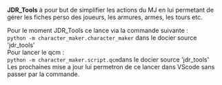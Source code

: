 __JDR_Tools__ à pour but de simplifier les actions du MJ en lui permetant de gérer les fiches perso des joueurs, les armures, armes, les tours etc.

Pour le moment JDR_Tools ce lance via la commande suivante :\
`python -m character_maker.character_maker`  dans le docier source 'jdr_tools'\
Pour lancer le qcm :\
`python -m character_maker.script.qcm`dans le docier source 'jdr_tools'\
Les prochaines mise a jour lui permetron de ce lancer dans VScode sans passer par la commande.
